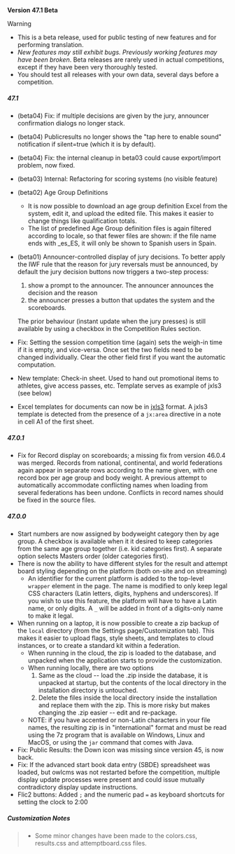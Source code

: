 **Version 47.1 Beta**

> [!WARNING]
>
> - This is a beta release, used for public testing of new features and for performing translation.  
> - *New features may still exhibit bugs. Previously working features may have been broken*.  Beta releases are rarely used in actual competitions, except if they have been very thoroughly tested.
> - You should test all releases with your own data, several days before a competition.

##### 47.1

- (beta04) Fix: if multiple decisions are given by the jury, announcer confirmation dialogs no longer stack.

- (beta04) Publicresults no longer shows the "tap here to enable sound" notification if silent=true (which it is by default).

- (beta04) Fix: the internal cleanup in beta03 could cause export/import problem, now fixed.

- (beta03) Internal: Refactoring for scoring systems (no visible feature)

- (beta02) Age Group Definitions

  - It is now possible to download an age group definition Excel from the system, edit it, and upload the edited file.  This makes it easier to change things like qualification totals. 
  - The list of predefined Age Group definition files is again filtered according to locale, so that fewer files are shown: if the file name ends with _es_ES, it will only be shown to Spanish users in Spain.

- (beta01) Announcer-controlled display of jury decisions.  To better apply the IWF rule that the reason for jury reversals must be announced, by default the jury decision buttons now triggers a two-step process:

  1. show a prompt to the announcer.  The announcer  announces the decision and the reason
  2. the announcer presses a button that updates the system and the scoreboards. 

  The prior behaviour (instant update when the jury presses) is still available by using a checkbox in the Competition Rules section.

- Fix: Setting the session competition time (again) sets the weigh-in time if it is empty, and vice-versa.  Once set the two fields need to be changed individually.  Clear the other field first if you want the automatic computation.

- New template: Check-in sheet. Used to hand out promotional items to athletes, give access passes, etc. Template serves as example of jxls3 (see below)

- Excel templates for documents can now be in [jxls3](https://jxls.sourceforge.net/) format.  A jxls3 template is detected from the presence of a `jx:area` directive in a note in cell A1 of the first sheet.

##### 47.0.1

- Fix for Record display on scoreboards; a missing fix from version 46.0.4 was merged.
  Records from national, continental, and world federations again appear in separate rows according to the name given, with one record box per age group and body weight.  A previous attempt to automatically accommodate conflicting names when loading from several federations has been undone. Conflicts in record names should be fixed in the source files.

##### 47.0.0

- Start numbers are now assigned by bodyweight category then by age group. A checkbox is available when it it desired to keep categories from the same age group together (i.e. kid categories first).  A separate option selects Masters order (older categories first).
- There is now the ability to have different styles for the result and attempt board styling depending on the platform (both on-site and on streaming)
  - An identifier for the current platform is added to the top-level `wrapper` element in the page.  The name is modified to only keep legal CSS characters (Latin letters, digits, hyphens and underscores). If you wish to use this feature, the platform will have to have a Latin name, or only digits.  A `_` will be added in front of a digits-only name to make it legal.
- When running on a laptop, it is now possible to create a zip backup of the  `local` directory (from the Settings page/Customization tab).   This makes it easier to upload flags, style sheets, and templates to cloud instances, or to create a standard kit within a federation.
  - When running in the cloud, the zip is loaded to the database, and unpacked when the application starts to provide the customization.
  - When running locally, there are two options
    1. Same as the cloud -- load the .zip inside the database, it is unpacked at startup, but the contents of the local directory in the installation directory is untouched.
    2. Delete the files inside the local directory inside the installation and replace them with the zip.  This is more risky but makes changing the .zip easier -- edit and re-package.
  - NOTE: if you have accented or non-Latin characters in your file names, the resulting zip is in "international" format and must be read using the 7z program that is available on Windows, Linux and MacOS, or using the `jar` command that comes with Java.
- Fix: Public Results: the Down icon was missing since version 45, is now back.
- Fix: If the advanced start book data entry (SBDE) spreadsheet was loaded, but owlcms was not restarted before the competition, multiple display update processes were present and could issue mutually contradictory display update instructions.
- Flic2 buttons: Added `;` and the numeric pad `=` as keyboard shortcuts for setting the clock to 2:00

##### Customization Notes

> - Some minor changes have been made to the colors.css, results.css and attemptboard.css files.

